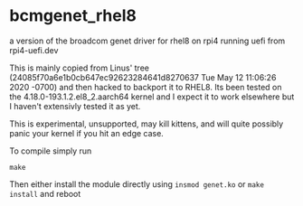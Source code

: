# bcmgenet_rhel8
a version of the broadcom genet driver for rhel8 on rpi4 running uefi from rpi4-uefi.dev 

This is mainly copied from Linus' tree (24085f70a6e1b0cb647ec92623284641d8270637  Tue May 12 11:06:26 2020 -0700) and then hacked to backport it to RHEL8. Its been tested on the 4.18.0-193.1.2.el8_2.aarch64 kernel and I expect it to work elsewhere but I haven't extensivly tested it as yet.

This is experimental, unsupported, may kill kittens, and will quite possibly panic your kernel if you hit an edge case.

To compile simply run 
```
make
```
Then either install the module directly using ```insmod genet.ko``` or ```make install``` and reboot
```

